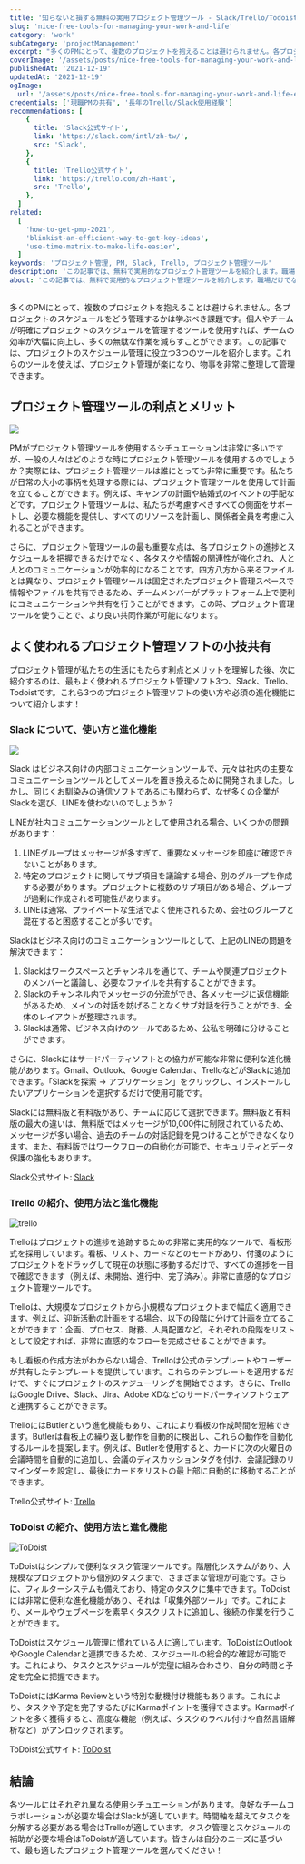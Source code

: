 ```yaml
---
title: '知らないと損する無料の実用プロジェクト管理ツール - Slack/Trello/Todoist'
slug: 'nice-free-tools-for-managing-your-work-and-life'
category: 'work'
subCategory: 'projectManagement'
excerpt: "多くのPMにとって、複数のプロジェクトを抱えることは避けられません。各プロジェクトのスケジュールをどう管理するかは学ぶべき課題です。個人やチームが明確にプロジェクトのスケジュールを管理するツールを使用すれば、チームの効率が大幅に向上し、多くの無駄な作業を減らすことができます。この記事では、プロジェクトのスケジュール管理に役立つ3つのツールを紹介します。これらのツールを使えば、プロジェクト管理が楽になり、物事を非常に整理して管理できます。"
coverImage: '/assets/posts/nice-free-tools-for-managing-your-work-and-life-en.jpg'
publishedAt: '2021-12-19'
updatedAt: '2021-12-19'
ogImage:
  url: '/assets/posts/nice-free-tools-for-managing-your-work-and-life-en.jpg'
credentials: ['現職PMの共有', '長年のTrello/Slack使用経験']
recommendations: [
    {
      title: 'Slack公式サイト',
      link: 'https://slack.com/intl/zh-tw/',
      src: 'Slack',
    },
    {
      title: 'Trello公式サイト',
      link: 'https://trello.com/zh-Hant',
      src: 'Trello',
    },
  ]
related:
  [
    'how-to-get-pmp-2021',
    'blinkist-an-efficient-way-to-get-key-ideas',
    'use-time-matrix-to-make-life-easier',
  ]
keywords: 'プロジェクト管理, PM, Slack, Trello, プロジェクト管理ツール'
description: 'この記事では、無料で実用的なプロジェクト管理ツールを紹介します。職場だけでなく、生活の管理にも非常に役立ちます！'
about: 'この記事では、無料で実用的なプロジェクト管理ツールを紹介します。職場だけでなく、生活の管理にも非常に役立ちます！'
---
```


多くのPMにとって、複数のプロジェクトを抱えることは避けられません。各プロジェクトのスケジュールをどう管理するかは学ぶべき課題です。個人やチームが明確にプロジェクトのスケジュールを管理するツールを使用すれば、チームの効率が大幅に向上し、多くの無駄な作業を減らすことができます。この記事では、プロジェクトのスケジュール管理に役立つ3つのツールを紹介します。これらのツールを使えば、プロジェクト管理が楽になり、物事を非常に整理して管理できます。

## プロジェクト管理ツールの利点とメリット

![](https://i.imgur.com/WEKv38Z.jpg)

PMがプロジェクト管理ツールを使用するシチュエーションは非常に多いですが、一般の人々はどのような時にプロジェクト管理ツールを使用するのでしょうか？実際には、プロジェクト管理ツールは誰にとっても非常に重要です。私たちが日常の大小の事柄を処理する際には、プロジェクト管理ツールを使用して計画を立てることができます。例えば、キャンプの計画や結婚式のイベントの手配などです。プロジェクト管理ツールは、私たちが考慮すべきすべての側面をサポートし、必要な機能を提供し、すべてのリソースを計画し、関係者全員を考慮に入れることができます。

さらに、プロジェクト管理ツールの最も重要な点は、各プロジェクトの進捗とスケジュールを把握できるだけでなく、各タスクや情報の関連性が強化され、人と人とのコミュニケーションが効率的になることです。四方八方から来るファイルとは異なり、プロジェクト管理ツールは固定されたプロジェクト管理スペースで情報やファイルを共有できるため、チームメンバーがプラットフォーム上で便利にコミュニケーションや共有を行うことができます。この時、プロジェクト管理ツールを使うことで、より良い共同作業が可能になります。

## よく使われるプロジェクト管理ソフトの小技共有

プロジェクト管理が私たちの生活にもたらす利点とメリットを理解した後、次に紹介するのは、最もよく使われるプロジェクト管理ソフト3つ、Slack、Trello、Todoistです。これら3つのプロジェクト管理ソフトの使い方や必須の進化機能について紹介します！

### Slack について、使い方と進化機能

![](https://i.imgur.com/giVHB1v.png)

Slack はビジネス向けの内部コミュニケーションツールで、元々は社内の主要なコミュニケーションツールとしてメールを置き換えるために開発されました。しかし、同じくお馴染みの通信ソフトであるにも関わらず、なぜ多くの企業がSlackを選び、LINEを使わないのでしょうか？

LINEが社内コミュニケーションツールとして使用される場合、いくつかの問題があります：

1. LINEグループはメッセージが多すぎて、重要なメッセージを即座に確認できないことがあります。
2. 特定のプロジェクトに関してサブ項目を議論する場合、別のグループを作成する必要があります。プロジェクトに複数のサブ項目がある場合、グループが過剰に作成される可能性があります。
3. LINEは通常、プライベートな生活でよく使用されるため、会社のグループと混在すると困惑することが多いです。

Slackはビジネス向けのコミュニケーションツールとして、上記のLINEの問題を解決できます：

1. Slackはワークスペースとチャンネルを通じて、チームや関連プロジェクトのメンバーと議論し、必要なファイルを共有することができます。
2. Slackのチャンネル内でメッセージの分流ができ、各メッセージに返信機能があるため、メインの対話を妨げることなくサブ対話を行うことができ、全体のレイアウトが整理されます。
3. Slackは通常、ビジネス向けのツールであるため、公私を明確に分けることができます。

さらに、Slackにはサードパーティソフトとの協力が可能な非常に便利な進化機能があります。Gmail、Outlook、Google Calendar、TrelloなどがSlackに追加できます。「Slackを探索 -> アプリケーション」をクリックし、インストールしたいアプリケーションを選択するだけで使用可能です。

Slackには無料版と有料版があり、チームに応じて選択できます。無料版と有料版の最大の違いは、無料版ではメッセージが10,000件に制限されているため、メッセージが多い場合、過去のチームの対話記録を見つけることができなくなります。また、有料版ではワークフローの自動化が可能で、セキュリティとデータ保護の強化もあります。

Slack公式サイト: [Slack](https://slack.com/intl/zh-tw/)

### Trello の紹介、使用方法と進化機能

![trello](https://i.imgur.com/07WCond.jpg)

Trelloはプロジェクトの進捗を追跡するための非常に実用的なツールで、看板形式を採用しています。看板、リスト、カードなどのモードがあり、付箋のようにプロジェクトをドラッグして現在の状態に移動するだけで、すべての進捗を一目で確認できます（例えば、未開始、進行中、完了済み）。非常に直感的なプロジェクト管理ツールです。

Trelloは、大規模なプロジェクトから小規模なプロジェクトまで幅広く適用できます。例えば、迎新活動の計画をする場合、以下の段階に分けて計画を立てることができます：企画、プロセス、財務、人員配置など。それぞれの段階をリストとして設定すれば、非常に直感的なフローを完成させることができます。

もし看板の作成方法がわからない場合、Trelloは公式のテンプレートやユーザーが共有したテンプレートを提供しています。これらのテンプレートを適用するだけで、すぐにプロジェクトのスケジューリングを開始できます。さらに、TrelloはGoogle Drive、Slack、Jira、Adobe XDなどのサードパーティソフトウェアと連携することができます。

TrelloにはButlerという進化機能もあり、これにより看板の作成時間を短縮できます。Butlerは看板上の繰り返し動作を自動的に検出し、これらの動作を自動化するルールを提案します。例えば、Butlerを使用すると、カードに次の火曜日の会議時間を自動的に追加し、会議のディスカッションタグを付け、会議記録のリマインダーを設定し、最後にカードをリストの最上部に自動的に移動することができます。

Trello公式サイト: [Trello](https://trello.com/zh-Hant)

### ToDoist の紹介、使用方法と進化機能

![ToDoist](https://i.imgur.com/1Gw1vb4.png)

ToDoistはシンプルで便利なタスク管理ツールです。階層化システムがあり、大規模なプロジェクトから個別のタスクまで、さまざまな管理が可能です。さらに、フィルターシステムも備えており、特定のタスクに集中できます。ToDoistには非常に便利な進化機能があり、それは「収集外部ツール」です。これにより、メールやウェブページを素早くタスクリストに追加し、後続の作業を行うことができます。

ToDoistはスケジュール管理に慣れている人に適しています。ToDoistはOutlookやGoogle Calendarと連携できるため、スケジュールの総合的な確認が可能です。これにより、タスクとスケジュールが完璧に組み合わさり、自分の時間と予定を完全に把握できます。

ToDoistにはKarma Reviewという特別な動機付け機能もあります。これにより、タスクや予定を完了するたびにKarmaポイントを獲得できます。Karmaポイントを多く獲得すると、高度な機能（例えば、タスクのラベル付けや自然言語解析など）がアンロックされます。

ToDoist公式サイト: [ToDoist](https://todoist.com/zh-TW/home)

## 結論

各ツールにはそれぞれ異なる使用シチュエーションがあります。良好なチームコラボレーションが必要な場合はSlackが適しています。時間軸を超えてタスクを分解する必要がある場合はTrelloが適しています。タスク管理とスケジュールの補助が必要な場合はToDoistが適しています。皆さんは自分のニーズに基づいて、最も適したプロジェクト管理ツールを選んでください！